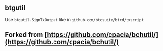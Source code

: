 ## btgutil

Use `btgutil.SignTxOutput` like in `github.com/btcsuite/btcd/txscript`

## Forked from [https://github.com/cpacia/bchutil/](https://github.com/cpacia/bchutil/)